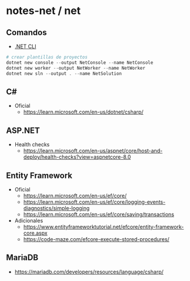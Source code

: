 # notes-net / net

## Comandos

- [.NET CLI](https://learn.microsoft.com/en-us/dotnet/core/tools/)

```powershell
# crear plantillas de proyectos
dotnet new console --output NetConsole --name NetConsole
dotnet new worker --output NetWorker --name NetWorker
dotnet new sln --output . --name NetSolution
```

## C\#

- Oficial
  - <https://learn.microsoft.com/en-us/dotnet/csharp/>

## ASP.NET

- Health checks
  - <https://learn.microsoft.com/en-us/aspnet/core/host-and-deploy/health-checks?view=aspnetcore-8.0>

## Entity Framework

- Oficial
  - <https://learn.microsoft.com/en-us/ef/core/>
  - <https://learn.microsoft.com/en-us/ef/core/logging-events-diagnostics/simple-logging>
  - <https://learn.microsoft.com/en-us/ef/core/saving/transactions>
- Adicionales
  - <https://www.entityframeworktutorial.net/efcore/entity-framework-core.aspx>
  - <https://code-maze.com/efcore-execute-stored-procedures/>

## MariaDB

- <https://mariadb.com/developers/resources/language/csharp/>
